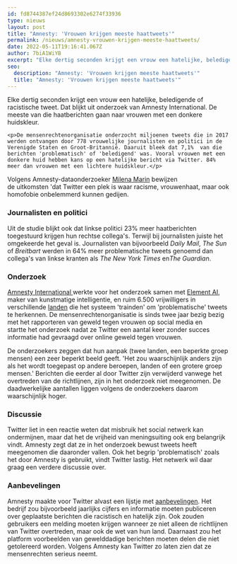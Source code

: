 ```yaml
---
id: fd8744387ef24d8693302e6274f33936
type: nieuws
layout: post
title: "Amnesty: 'Vrouwen krijgen meeste haattweets'"
permalink: /nieuws/amnesty-vrouwen-krijgen-meeste-haattweets/
date: 2022-05-11T19:16:41.067Z
author: 7biA1WiYB
excerpt: "Elke dertig seconden krijgt een vrouw een hatelijke, beledigende of racistische tweet. Dat blijkt uit onderzoek van Amnesty International. De meeste van die haatberichten gaan naar vrouwen met een donkere huidskleur.   "
seo:
  description: "Amnesty: 'Vrouwen krijgen meeste haattweets'"
  title: "Amnesty: 'Vrouwen krijgen meeste haattweets'"
---
```

Elke dertig seconden krijgt een vrouw een hatelijke, beledigende of racistische tweet. Dat blijkt uit onderzoek van Amnesty International. De meeste van die haatberichten gaan naar vrouwen met een donkere huidskleur.   

    <p>De mensenrechtenorganisatie onderzocht miljoenen tweets die in 2017 werden ontvangen door 778 vrouwelijke journalisten en politici in de Verenigde Staten en Groot-Britannië. Daaruit bleek dat 7,1%  van die berichten 'problematisch' of 'beledigend' was. Vooral vrouwen met een donkere huid hebben kans op een hatelijke bericht via Twitter. 84% meer dan vrouwen met een lichtere huidskleur.</p>
<p>Volgens Amnesty-dataonderzoeker <a href="https://twitter.com/milena_iul" target="_blank">Milena Marin</a> bewijzen de uitkomsten 'dat Twitter een plek is waar racisme, vrouwenhaat, maar ook homofobie onbelemmerd kunnen gedijen.</p>
<h3>Journalisten en politici</h3>
<p>Uit de studie blijkt ook dat linkse politici 23% meer haatberichten toegestuurd krijgen hun rechtse collega's. Terwijl bij journalisten juiste het omgekeerde het geval is. Journalisten van bijvoorbeeld <em>Daily Mail</em>, <em>The Sun</em> of <em>Breitbart</em> werden in 64% meer problematische tweets genoemd dan collega's van linkse kranten als <em>The New York Times</em> en<em>The Guardian</em>.</p>
<h3>Onderzoek</h3>
<p><a href="https://decoders.amnesty.org/projects/troll-patrol/findings" target="_blank">Amnesty International </a>werkte voor het onderzoek samen met <a href="https://www.elementai.com/" target="_blank">Element AI</a>, maker van kunstmatige intelligentie, en ruim 6.500 vrijwilligers in verschillende <a href="https://decoders.amnesty.org/projects/troll-patrol" target="_blank">landen</a> die het systeem 'trainden' om 'problematische' tweets te herkennen. De mensenrechtenorganisatie is sinds twee jaar bezig bezig met het rapporteren van geweld tegen vrouwen op social media en startte het onderzoek nadat ze Twitter een aantal keer zonder succes informatie had gevraagd over online geweld tegen vrouwen.</p>
<p>De onderzoekers zeggen dat hun aanpak (twee landen, een beperkte groep mensen) een zeer beperkt beeld geeft. 'Het zou waarschijnlijk anders zijn als het wordt toegepast op andere beroepen, landen of een grotere groep mensen.' Berichten die eerder al door Twitter zijn verwijderd vanwege het overtreden van de richtlijnen, zijn in het onderzoek niet meegenomen. De daadwerkelijke aantallen liggen volgens de onderzoekers daarom waarschijnlijk hoger.</p>
<h3>Discussie</h3>
<p>Twitter liet in een reactie weten dat misbruik het social netwerk kan ondermijnen, maar dat het de vrijheid van meningsuiting ook erg belangrijk vindt. Amnesty zegt dat ze in het onderzoek bewust tweets heeft meegenomen die daaronder vallen. Ook het begrip 'problematisch' zoals het door Amnesty is gebruikt, vindt Twitter lastig. Het netwerk wil daar graag een verdere discussie over. <strong> </strong></p>
<h3>Aanbevelingen</h3>
<p>Amnesty maakte voor Twitter alvast een lijstje met <a href="https://www.amnesty.org/en/latest/research/2018/03/online-violence-against-women-chapter-8/#topanchor" target="_blank">aanbevelingen</a>. Het bedrijf zou bijvoorbeeld jaarlijks cijfers en informatie moeten publiceren over geplaatste berichten die racistisch en hatelijk zijn. Ook zouden gebruikers een melding moeten krijgen wanneer ze niet alleen de richtlijnen van Twitter overtreden, maar ook de wet van hun land. Daarnaast zou het platform voorbeelden van gewelddadige berichten moeten delen die niet getolereerd worden. Volgens Amnesty kan Twitter zo laten zien dat ze mensenrechten serieus neemt.</p>  
